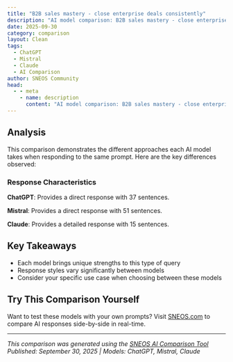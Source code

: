 ```yaml
---
title: "B2B sales mastery - close enterprise deals consistently"
description: "AI model comparison: B2B sales mastery - close enterprise deals consistently..."
date: 2025-09-30
category: comparison
layout: Clean
tags:
  - ChatGPT
  - Mistral
  - Claude
  - AI Comparison
author: SNEOS Community
head:
  - - meta
    - name: description
      content: "AI model comparison: B2B sales mastery - close enterprise deals consistently..."
---
```


<ChatComparison
  title="B2B sales mastery - close enterprise deals consistently"
  prompt="B2B sales mastery - close enterprise deals consistently"
  :responses='{
    "ChatGPT": "Certainly! Closing enterprise deals consistently in B2B sales requires a combination of strategy, relationship building, and process mastery. Here\u0027s a comprehensive guide to help you master B2B sales for enterprise clients:\n\n### 1. Understand the Enterprise Buyer\n- **Identify Key Stakeholders:** Enterprise purchases often involve multiple decision-makers. Identify economic buyers, technical buyers, and influencers.\n- **Understand Pain Points:** Research the challenges your prospect faces at an enterprise level. Tailor your pitch to address these specifically.\n- **Map the Buying Process:** Enterprises have formal procurement processes. Understand approval workflows, compliance requirements, and budget cycles.\n\n### 2. Build Strong Relationships\n- **Focus on Trust:** Enterprise clients invest in partnerships. Be transparent, reliable, and consistent.\n- **Leverage Executive Sponsorship:** Engage senior executives on both sides to champion the deal.\n- **Provide Value Early:** Share insights, industry trends, and solutions before discussing price.\n\n### 3. Craft a Tailored Value Proposition\n- **Customize Solutions:** Align your offering with the enterprise\u2019s strategic goals, such as digital transformation, cost reduction, or scalability.\n- **Quantify ROI:** Use data and case studies to demonstrate measurable benefits.\n- **Address Risk:** Show how your solution mitigates risks related to security, compliance, and uptime.\n\n### 4. Navigate the Complex Sales Cycle\n- **Plan for a Long Sales Cycle:** Enterprise deals can take months or even years.\n- **Follow a Structured Process:**\n  - Discovery \u0026 qualification\n  - Solution presentation \u0026 customization\n  - Proof of concept or pilot\n  - Negotiation\n  - Procurement \u0026 legal review\n- **Keep Stakeholders Engaged:** Regular updates, demos, and workshops help maintain momentum.\n\n### 5. Master Negotiation \u0026 Objection Handling\n- **Prepare Thoroughly:** Anticipate common objections regarding cost, integration, and support.\n- **Use Consultative Selling:** Position yourself as a trusted advisor rather than a vendor.\n- **Be Flexible but Firm:** Offer creative deal structures, such as phased implementation or volume discounts, while protecting your margins.\n\n### 6. Leverage Technology \u0026 Tools\n- **CRM Systems:** Use tools like Salesforce or HubSpot to track deal progress and stakeholder interactions.\n- **Sales Enablement:** Provide your team with relevant content, case studies, and ROI calculators.\n- **Analytics:** Monitor pipeline health, forecast accurately, and identify bottlenecks.\n\n### 7. Continuously Improve \u0026 Learn\n- **Post-Mortem Analysis:** Review lost deals to learn what went wrong.\n- **Stay Informed:** Keep up with industry trends and competitors.\n- **Training:** Invest in negotiation and enterprise sales training regularly.\n\n---\n\n### Additional Tips:\n- **Executive Summaries:** Provide concise, high-level summaries for busy executives.\n- **Proof of Concept (POC):** Offer trials to reduce perceived risk.\n- **Customer References:** Use testimonials from similar-sized companies.\n\n---\n\nWould you like a detailed sales playbook, email templates, or negotiation strategies tailored for enterprise sales?",
    "Mistral": "Mastering B2B sales, especially for closing enterprise deals consistently, involves a combination of strategic planning, relationship building, and a deep understanding of the customer\u0027s needs. Here are some key steps and strategies to help you achieve this:\n\n### 1. **Understand Your Target Market**\n   - **Research**: Conduct thorough research on your target industries and companies. Understand their pain points, goals, and current market trends.\n   - **Segmentation**: Segment your market to focus on high-value prospects.\n\n### 2. **Build a Strong Value Proposition**\n   - **Unique Selling Points (USPs)**: Clearly articulate what sets your product or service apart from competitors.\n   - **ROI**: Demonstrate the return on investment (ROI) your solution can provide. Use case studies and success stories to back this up.\n\n### 3. **Develop a Robust Sales Process**\n   - **Qualification**: Use a structured qualification process to ensure you are focusing on the right opportunities.\n   - **Discovery**: Conduct thorough discovery calls to understand the prospect\u0027s needs, challenges, and goals.\n   - **Demo/Presentation**: Tailor your demos and presentations to address the specific needs and pain points identified during discovery.\n   - **Proposal**: Create detailed, customized proposals that outline the solution, benefits, pricing, and next steps.\n   - **Negotiation**: Be prepared to negotiate terms, pricing, and other details. Focus on creating a win-win situation.\n   - **Closing**: Use a variety of closing techniques to finalize the deal. Ensure all stakeholders are aligned and ready to move forward.\n\n### 4. **Build Strong Relationships**\n   - **Stakeholder Mapping**: Identify all key stakeholders and decision-makers within the target organization.\n   - **Relationship Building**: Develop strong relationships with these stakeholders. Personalize your interactions and show genuine interest in their success.\n   - **Follow-Up**: Consistent follow-up is crucial. Use a CRM system to track interactions and ensure timely follow-ups.\n\n### 5. **Leverage Technology**\n   - **CRM**: Use a Customer Relationship Management (CRM) system to manage your pipeline, track interactions, and analyze performance.\n   - **Sales Enablement Tools**: Utilize tools for email tracking, document sharing, and analytics to streamline your sales process.\n   - **Automation**: Automate repetitive tasks to focus more on high-value activities.\n\n### 6. **Continuous Learning and Improvement**\n   - **Feedback**: Regularly seek feedback from prospects and customers to understand what works and what doesn\u2019t.\n   - **Training**: Invest in continuous training and development. Stay updated on the latest sales techniques and industry trends.\n   - **Performance Metrics**: Track key performance indicators (KPIs) to measure your success and identify areas for improvement.\n\n### 7. **Handle Objections Effectively**\n   - **Preparation**: Anticipate common objections and prepare responses in advance.\n   - **Active Listening**: Listen carefully to understand the root of the objection.\n   - **Empathy**: Show empathy and validate the prospect\u0027s concerns.\n   - **Solution-Oriented**: Provide clear, solution-oriented responses that address the objection directly.\n\n### 8. **Post-Sale Follow-Up**\n   - **Onboarding**: Ensure a smooth onboarding process to help the customer realize the value of your solution quickly.\n   - **Customer Success**: Focus on customer success to drive retention and upsell opportunities.\n   - **Feedback Loop**: Maintain a feedback loop to continuously improve your product and service.\n\n### 9. **Collaborate with Other Departments**\n   - **Marketing**: Work closely with the marketing team to align messaging and generate high-quality leads.\n   - **Product**: Collaborate with the product team to ensure the product meets customer needs and stays competitive.\n   - **Customer Support**: Partner with customer support to address any issues promptly and maintain customer satisfaction.\n\n### 10. **Maintain a Positive Mindset**\n   - **Resilience**: Sales can be challenging, so maintaining a positive and resilient mindset is crucial.\n   - **Goal Setting**: Set clear, achievable goals and celebrate your successes.\n   - **Mindfulness**: Practice mindfulness to stay focused and reduce stress.\n\nBy implementing these strategies, you can consistently close enterprise deals and achieve B2B sales mastery.",
    "Claude": "# B2B Enterprise Sales Mastery Framework\n\n## **Phase 1: Strategic Foundation**\n\n### Understanding Enterprise Sales\n- **Deal characteristics**: $100K\u002B value, 6-18 month cycles, multiple stakeholders\n- **Key differences from SMB**: Complex approval processes, risk aversion, consensus buying\n- **Success metrics**: Quality over quantity, relationship depth, solution complexity\n\n### Ideal Customer Profile (ICP) Development\n\u0060\u0060\u0060\nCompany Criteria:\n\u2022 Industry \u0026 vertical alignment\n\u2022 Revenue size ($X-Y range)\n\u2022 Employee count threshold\n\u2022 Technology infrastructure\n\u2022 Geographic location\n\u2022 Growth indicators\n\u0060\u0060\u0060\n\n## **Phase 2: Advanced Prospecting \u0026 Account Planning**\n\n### Account-Based Selling (ABS)\n1. **Deep account research**:\n   - Financial health \u0026 growth trajectory\n   - Recent news, earnings, strategic initiatives\n   - Competitive landscape analysis\n   - Organizational structure mapping\n\n2. **Stakeholder mapping**:\n   - Economic buyer (budget authority)\n   - Technical buyer (solution evaluator)\n   - End users (day-to-day impact)\n   - Influencers \u0026 champions\n   - Potential blockers\n\n### Multi-Threading Strategy\n- **Primary contact**: Your main champion\n- **Secondary contacts**: 2-3 additional stakeholders\n- **Executive sponsor**: C-level relationship\n- **Technical validator**: IT/Operations connection\n\n## **Phase 3: Discovery \u0026 Needs Analysis**\n\n### Strategic Questioning Framework\n\n**Level 1 - Situational Questions**\n- Current state assessment\n- Existing solutions \u0026 vendors\n- Process documentation\n\n**Level 2 - Problem Questions** \n- Pain points \u0026 challenges\n- Impact quantification\n- Urgency drivers\n\n**Level 3 - Implication Questions**\n- Cost of inaction\n- Ripple effects across organization\n- Strategic implications\n\n**Level 4 - Need-Payoff Questions**\n- Value of solving problems\n- Success criteria definition\n- ROI expectations\n\n### MEDDIC Qualification\n- **Metrics**: Quantified value \u0026 success measures\n- **Economic Buyer**: Budget holder identification\n- **Decision Criteria**: How they\u0027ll evaluate solutions\n- **Decision Process**: Steps, timeline, stakeholders\n- **Identify Pain**: Core business challenges\n- **Champion**: Internal advocate strength\n\n## **Phase 4: Solution Development \u0026 Positioning**\n\n### Value Proposition Architecture\n\u0060\u0060\u0060\nFor [target customer segment]\nWho [has specific need/problem]\nOur solution [category/approach]\nProvides [key capability]\nUnlike [alternative approaches]\nWe deliver [unique differentiator]\n\u0060\u0060\u0060\n\n### ROI \u0026 Business Case Development\n- **Cost-benefit analysis**: Quantified savings/revenue\n- **Implementation timeline**: Phased value delivery\n- **Risk mitigation**: Addressing concerns proactively\n- **Success metrics**: KPIs aligned with customer goals\n\n### Competitive Positioning\n- **Direct competitors**: Feature/benefit comparison\n- **Indirect alternatives**: Status quo, build vs. buy\n- **Unique advantages**: Why you win\n- **Objection prevention**: Address weaknesses upfront\n\n## **Phase 5: Stakeholder Management**\n\n### Champion Development\n1. **Identify potential champions**\n2. **Understand their motivations**\n3. **Provide value consistently**\n4. **Arm with selling tools**\n5. **Coach through internal process**\n\n### Executive Engagement\n- **Business-focused conversations**: Strategy, not features\n- **Peer-level credibility**: Industry expertise\n- **Risk mitigation**: Address implementation concerns\n- **Strategic partnership**: Long-term value alignment\n\n### Consensus Building\n- **Stakeholder alignment**: Unified vision\n- **Objection mapping**: Who has concerns\n- **Information sharing**: Keep everyone informed\n- **Meeting orchestration**: Productive group sessions\n\n## **Phase 6: Proposal \u0026 Negotiation Excellence**\n\n### Winning Proposal Structure\n1. **Executive summary**: Key points upfront\n2. **Business challenge**: Problem acknowledgment\n3. **Proposed solution**: Tailored approach\n4. **Implementation plan**: Clear roadmap\n5. **Investment \u0026 ROI**: Financial justification\n6. **Next steps**: Clear call to action\n\n### Advanced Negotiation Tactics\n- **Preparation**: BATNA, walk-away points, concession strategy\n- **Value creation**: Win-win solutions\n- **Timing leverage**: Urgency vs. patience\n- **Package deals**: Bundle additional value\n- **Terms flexibility**: Payment, implementation, support\n\n### Handling Common Objections"
  }'
  published-date="17:05"
/>

## Analysis

This comparison demonstrates the different approaches each AI model takes when responding to the same prompt. Here are the key differences observed:

### Response Characteristics

**ChatGPT**: Provides a direct response with 37 sentences. 

**Mistral**: Provides a direct response with 51 sentences. 

**Claude**: Provides a detailed response with 15 sentences. 

## Key Takeaways

- Each model brings unique strengths to this type of query
- Response styles vary significantly between models
- Consider your specific use case when choosing between these models

## Try This Comparison Yourself

Want to test these models with your own prompts? Visit [SNEOS.com](https://sneos.com) to compare AI responses side-by-side in real-time.

---

*This comparison was generated using the [SNEOS AI Comparison Tool](https://sneos.com)*
*Published: September 30, 2025 | Models: ChatGPT, Mistral, Claude*
